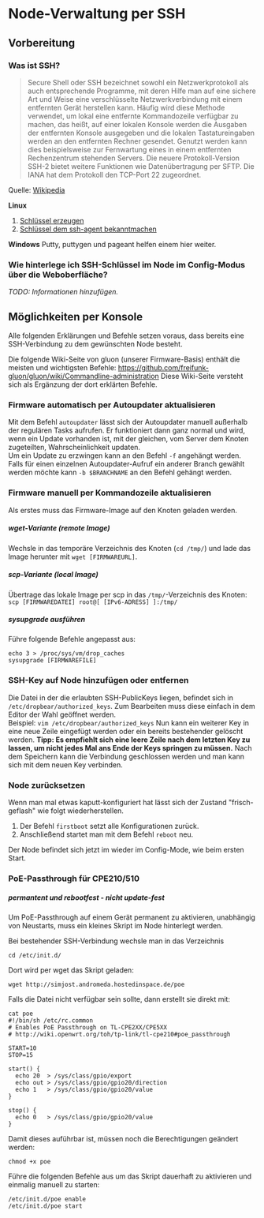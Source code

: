 # Node-Verwaltung per SSH

## Vorbereitung

### Was ist SSH?

> Secure Shell oder SSH bezeichnet sowohl ein Netzwerkprotokoll als auch entsprechende Programme, mit deren Hilfe man auf eine sichere Art und Weise eine verschlüsselte Netzwerkverbindung mit einem entfernten Gerät herstellen kann. Häufig wird diese Methode verwendet, um lokal eine entfernte Kommandozeile verfügbar zu machen, das heißt, auf einer lokalen Konsole werden die Ausgaben der entfernten Konsole ausgegeben und die lokalen Tastatureingaben werden an den entfernten Rechner gesendet. Genutzt werden kann dies beispielsweise zur Fernwartung eines in einem entfernten Rechenzentrum stehenden Servers. Die neuere Protokoll-Version SSH-2 bietet weitere Funktionen wie Datenübertragung per SFTP. Die IANA hat dem Protokoll den TCP-Port 22 zugeordnet.

Quelle: [Wikipedia](https://de.wikipedia.org/wiki/Secure_Shell)

__Linux__

1. [Schlüssel erzeugen](https://help.github.com/articles/generating-ssh-keys/#step-2-generate-a-new-ssh-key)
1. [Schlüssel dem ssh-agent bekanntmachen](https://help.github.com/articles/generating-ssh-keys/#step-3-add-your-key-to-the-ssh-agent)
 

__Windows__
Putty, puttygen und pageant helfen einem hier weiter.

### Wie hinterlege ich SSH-Schlüssel im Node im Config-Modus über die Weboberfläche?

_TODO: Informationen hinzufügen._

## Möglichkeiten per Konsole
Alle folgenden Erklärungen und Befehle setzen voraus, dass bereits eine SSH-Verbindung zu dem gewünschten Node besteht.

Die folgende Wiki-Seite von gluon (unserer Firmware-Basis) enthält die meisten und wichtigsten Befehle: https://github.com/freifunk-gluon/gluon/wiki/Commandline-administration
Diese Wiki-Seite versteht sich als Ergänzung der dort erklärten Befehle.

### Firmware automatisch per Autoupdater aktualisieren
Mit dem Befehl `autoupdater` lässt sich der Autoupdater manuell außerhalb der regulären Tasks aufrufen. Er funktioniert dann ganz normal und wird, wenn ein Update vorhanden ist, mit der gleichen, vom Server dem Knoten zugeteilten, Wahrscheinlichkeit updaten.  
Um ein Update zu erzwingen kann an den Befehl `-f` angehängt werden.  
Falls für einen einzelnen Autoupdater-Aufruf ein anderer Branch gewählt werden möchte kann `-b $BRANCHNAME` an den Befehl gehängt werden.

### Firmware manuell per Kommandozeile aktualisieren
Als erstes muss das Firmware-Image auf den Knoten geladen werden.
##### wget-Variante (remote Image)
Wechsle in das temporäre Verzeichnis des Knoten (`cd /tmp/`) und lade das Image herunter mit `wget [FIRMWAREURL]`.

##### scp-Variante (local Image)
Übertrage das lokale Image per scp in das `/tmp/`-Verzeichnis des Knoten:  
`scp [FIRMWAREDATEI] root@[ [IPv6-ADRESS] ]:/tmp/`

##### sysupgrade ausführen
Führe folgende Befehle angepasst aus:
```
echo 3 > /proc/sys/vm/drop_caches
sysupgrade [FIRMWAREFILE]
```

### SSH-Key auf Node hinzufügen oder entfernen
Die Datei in der die erlaubten SSH-PublicKeys liegen, befindet sich in `/etc/dropbear/authorized_keys`. Zum Bearbeiten muss diese einfach in dem Editor der Wahl geöffnet werden.  
Beispiel: `vim /etc/dropbear/authorized_keys`
Nun kann ein weiterer Key in eine neue Zeile eingefügt werden oder ein bereits bestehender gelöscht werden.
__Tipp: Es empfiehlt sich eine leere Zeile nach dem letzten Key zu lassen, um nicht jedes Mal ans Ende der Keys springen zu müssen.__
Nach dem Speichern kann die Verbindung geschlossen werden und man kann sich mit dem neuen Key verbinden.

### Node zurücksetzen
Wenn man mal etwas kaputt-konfiguriert hat lässt sich der Zustand "frisch-geflash" wie folgt wiederherstellen.

1. Der Befehl `firstboot` setzt alle Konfigurationen zurück. 
2. Anschließend startet man mit dem Befehl `reboot` neu. 
 
Der Node befindet sich jetzt im wieder im Config-Mode, wie beim ersten Start.


### PoE-Passthrough für CPE210/510
##### permantent und rebootfest - nicht update-fest
Um PoE-Passthrough auf einem Gerät permanent zu aktivieren, unabhängig von Neustarts, muss ein kleines Skript im Node hinterlegt werden.

Bei bestehender SSH-Verbindung wechsle man in das Verzeichnis
```
cd /etc/init.d/
```

Dort wird per wget das Skript geladen:
```
wget http://simjost.andromeda.hostedinspace.de/poe
```

Falls die Datei nicht verfügbar sein sollte, dann erstellt sie direkt mit:
```
cat poe
#!/bin/sh /etc/rc.common
# Enables PoE Passthrough on TL-CPE2XX/CPE5XX
# http://wiki.openwrt.org/toh/tp-link/tl-cpe210#poe_passthrough

START=10
STOP=15

start() {
  echo 20  > /sys/class/gpio/export
  echo out > /sys/class/gpio/gpio20/direction
  echo 1   > /sys/class/gpio/gpio20/value
}

stop() {
  echo 0   > /sys/class/gpio/gpio20/value
}

```

Damit dieses auführbar ist, müssen noch die Berechtigungen geändert werden:
```
chmod +x poe
```

Führe die folgenden Befehle aus um das Skript dauerhaft zu aktivieren und einmalig manuell zu starten:
```
/etc/init.d/poe enable
/etc/init.d/poe start
```